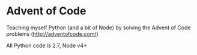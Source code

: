 # Advent of Code

Teaching myself Python (and a bit of Node) by solving the Advent of Code problems (http://adventofcode.com/)

All Python code is 2.7, Node v4+
